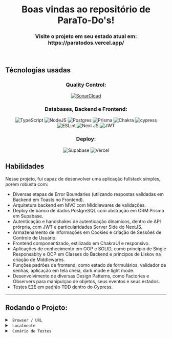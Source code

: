 <h1 align="center">Boas vindas ao repositório de ParaTo-Do's!</h1>
<h3 align="center">Visite o projeto em seu estado atual em: https://paratodos.vercel.app/</h3>
</br>

## Técnologias usadas

<div align="center">

<h3 align="center">Quality Control:</h3>

[![SonarCloud](https://sonarcloud.io/images/project_badges/sonarcloud-white.svg)](https://sonarcloud.io/summary/new_code?id=rafaelPermec_nextjs-fullstack-to-do-list)

<h3 align="center">Databases, Backend e Frontend:</h3>

![TypeScript](https://img.shields.io/badge/typescript-%23007ACC.svg?style=for-the-badge&logo=typescript&logoColor=white)
![NodeJS](https://img.shields.io/badge/node.js-6DA55F?style=for-the-badge&logo=node.js&logoColor=white)
![Postgres](https://img.shields.io/badge/postgres-%23316192.svg?style=for-the-badge&logo=postgresql&logoColor=white)
![Prisma](https://img.shields.io/badge/Prisma-3982CE?style=for-the-badge&logo=Prisma&logoColor=white)
![Chakra](https://img.shields.io/badge/chakra-%234ED1C5.svg?style=for-the-badge&logo=chakraui&logoColor=white)
![cypress](https://img.shields.io/badge/-cypress-%23E5E5E5?style=for-the-badge&logo=cypress&logoColor=058a5e)
![ESLint](https://img.shields.io/badge/ESLint-4B3263?style=for-the-badge&logo=eslint&logoColor=white)
![Next JS](https://img.shields.io/badge/Next-black?style=for-the-badge&logo=next.js&logoColor=white)
![JWT](https://img.shields.io/badge/JWT-black?style=for-the-badge&logo=JSON%20web%20tokens)

<h3 align="center">Deploy:</h3>

![Supabase](https://img.shields.io/badge/Supabase-3ECF8E?style=for-the-badge&logo=supabase&logoColor=white)
![Vercel](https://img.shields.io/badge/vercel-%23000000.svg?style=for-the-badge&logo=vercel&logoColor=white)

</div>

## Habilidades

Nesse projeto, fui capaz de desenvolver uma aplicação fullstack simples, porém robusta com:
- Diversas etapas de Error Boundaries (utiizando respostas validadas em Backend em Toasts no Frontend).
- Arquitetura backend em MVC com Middlewares de validações.
- Deploy de banco de dados PostgreSQL com abstração em ORM Prisma em Supabase.
- Autenticação e handshakes de autenticação dinamicos, dentro de API prórpria, com JWT e particularidades Server Side do NextJS.
- Armazenamento de informações em Cookies e criação de Sessões de Controle de Usuário.
- Frontend componentizado, estilizado em ChakraUI e responsivo.
- Aplicações de conhecimento em OOP e SOLID, como principio de Single Responsabity e OCP em Classes do Backend e principos de Liskov na criação de Middlewares.
- Funções padrões de frontend, como estado de formulários, validador de senhas, aplicação em tela cheia, dark mode e light mode. 
- Desenvolvimento de diversas Design Patterns, como Factories e Observers para manipulçao de objetos, seus eventos e seus estados.
- Testes E2E em padrão TDD dentro do Cypress.

---

## Rodando o Projeto:
<details>
  <summary>
    <code> Browser / URL </code>
  </summary>
  
---

### Acesse o [Link](https://para-to-dos-rafaelpermec.vercel.app/):

````bash
https://para-to-dos-rafaelpermec.vercel.app
````

---

</details>

<details>
  <summary>
    <code> Localmente </code>
  </summary>
  
  ---
  
### Dê o fork no projeto e clone-o para sua maquina digitando o comando em seu terminal:
  
  ````bash
  git clone git@github.com:rafaelPermec/nextjs-fullstack-to-do-list.git
  ````
  
### Entre com o comando em seu terminal, para entrar no diretório principal e instalar as dependências do projeto:
  ````bash
  cd nextjs-fullstack-to-do-list && npm install
  ````

### Faça um arquivo `.env` com suas credenciais, como no exemplo:

  ````bash
  DATABASE_URL=string
  NODE_ENV=development
  TOKEN_SECRET=string
  ````
> `DATABASE_TOKEN` é a hash ou URL para subir o banco de dados no local desejado.
    
### Digite um dos comandos abaixo em seu terminal e vá até http://localhost:3000!

  ````bash
  npm run start
  
  || ou ||
  
  npm run dev
  ````
---

</details>
<details>
  <summary>
    <code> Cenário de Testes </code>
  </summary>
  
### ESLint
Para garantir a qualidade do código, utilizei neste projeto os linters `ESLint` nos padrões do NextJS.
Assim o código estará alinhado com as boas práticas de desenvolvimento, sendo mais legível
e de fácil manutenção! Para rodá-lo localmente no projeto, execute o comando abaixo:

```bash
  npm run lint
```

---

### Cypress
Cypress é uma ferramenta de teste de front-end desenvolvida para a web.
Você pode rodar o cypress localmente para verificar se seus requisitos estão passando, para isso execute um dos seguintes comandos:
Para executar os testes apenas no terminal:

```bash
npm run test
```

***ou***

```bash
npx cypress run
```

Para executar os testes e vê-los rodando em uma janela de navegador:

```bash
npm run cy:open
```

***ou***
```bash
npx cypress open
```

Após executar um dos dois comandos acima, será aberta uma janela de navegador e então basta clicar no nome do arquivo de teste que quiser executar (project.spec.js), ou para executar todos os testes clique em Run all specs

---

</details>
